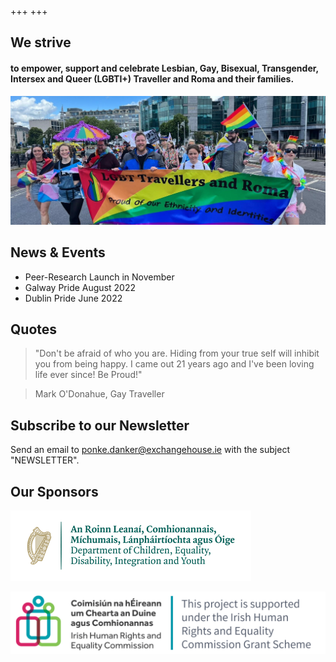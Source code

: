 +++
+++


## We strive 
#### to empower, support and celebrate Lesbian, Gay, Bisexual, Transgender, Intersex and Queer (LGBTI+) Traveller and Roma and their families.

![](pride-2022.jpg)

## News & Events

- Peer-Research Launch in November
- Galway Pride August 2022
- Dublin Pride June 2022

## Quotes

> "Don't be afraid of who you are. Hiding from your true self will inhibit you from being happy. I came out 21 years ago and I've been loving life ever since! Be Proud!"

> Mark O'Donahue, Gay Traveller

## Subscribe to our Newsletter

Send an email to [ponke.danker@exchangehouse.ie](mailto:ponke.danker@exchangehouse.ie) with the subject "NEWSLETTER".

## Our Sponsors

![](dcediy-logo.png) 

![](iherc-logo.png)



[def]: pride-2022.jpg
